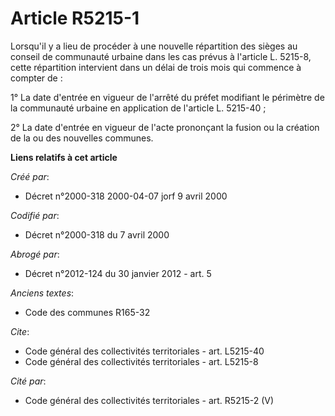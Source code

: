 # Article R5215-1

Lorsqu'il y a lieu de procéder à une nouvelle répartition des sièges au conseil de communauté urbaine dans les cas prévus à
l'article L. 5215-8, cette répartition intervient dans un délai de trois mois qui commence à compter de :

1° La date d'entrée en vigueur de l'arrêté du préfet modifiant le périmètre de la communauté urbaine en application de
l'article L. 5215-40 ;

2° La date d'entrée en vigueur de l'acte prononçant la fusion ou la création de la ou des nouvelles communes.

**Liens relatifs à cet article**

_Créé par_:

  - Décret n°2000-318 2000-04-07 jorf 9 avril 2000

_Codifié par_:

  - Décret n°2000-318 du 7 avril 2000

_Abrogé par_:

  - Décret n°2012-124 du 30 janvier 2012 - art. 5

_Anciens textes_:

  - Code des communes R165-32

_Cite_:

  - Code général des collectivités territoriales - art. L5215-40
  - Code général des collectivités territoriales - art. L5215-8

_Cité par_:

  - Code général des collectivités territoriales - art. R5215-2 (V)

